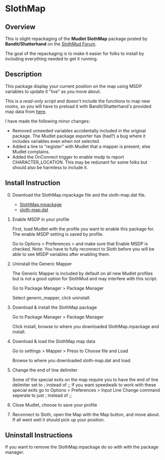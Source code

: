 # SlothMap

## Overview 

This is slight repackaging of the **Mudlet SlothMap** package posted by **Bandit/Shatterhand** on the [SlothMud Forum](http://www.slothmud.org/forum//viewtopic.php?f=39&t=4970).

The goal of the repackaging is to make it easier for folks to install by including everything needed to get it running.

## Description 

This package display your current position on the map using MSDP variables to update it "live" as you move about. 

This is a *read-only script* and doesn't include the functions to map new rooms, so you will have to preload it with Bandit/Shatterhand's provided map data from [here](http://www.slothmud.org/forum//viewtopic.php?f=39&t=4970).

I have made the following minor changes:
* Removed unneeded variables accidentally included in the original package. The Mudlet package exporter has (had?) a bug where it includes variables even when not selected.
* Added a line to "register" with Mudlet that a mapper is present, else Mudlet complains.
* Added the OnConnect trigger to enable msdp to report CHARACTER_LOCATION. This may be redunant for some folks but should also be harmless to include it.


## Install Instruction
0) Download the SlothMap.mpackage file and the sloth-map.dat file.
    * [SlothMap.mpackage](https://app.box.com/s/il2lpk701m2u2qwykgox6lxigkr4t4me)
    * [sloth-map.dat](https://app.box.com/s/0mica9lo2dur7pnbvdeydp2zkuc3jew1)

1) Enable MSDP in your profile

   First, load Mudlet with the profile you want to enable this package for.
   The enable MSDP setting is saved by profile.

   Go to Options > Preferences > and make sure that Enable MSDP is checked.
   Note: You have to fully reconnect to Sloth before you will be able to see MSDP variables after enabling them.

2) Uninstall the Generic Mapper

    The Generic Mapper is included by default on all new Mudlet profiles but is not a good option for SlothMud and may interfere with this script. 

    Go to Package Manager > Package Manager
    
    Select generic_mapper, click uninstall.

3) Download & install the SlothMap package

    Go to Package Manager > Package Manager

    Click install, browse to where you downloaded SlothMap.mpackage and install.
    
4) Download & load the SlothMap map data

    Go to settings > Mapper > Press to Choose file and Load

    Browse to where you downloaded sloth-map.dat and load. 

5) Change the end of line delimiter

    Some of the special exits on the map require you to have the end of line delimiter set to ; instead of ;;
    If you want speedwalk to work with these special exits go to Options > Preferences > Input Line
    Change command seperate to just ; instead of ;;

6) Close Mudlet, choose to save your profile

7) Reconnect to Sloth, open the Map with the Map button, and move about.
    If all went well it should pick up your position.

## Uninstall Instructions
If you want to remove the SlothMap.mpackage do so with with the package manager.